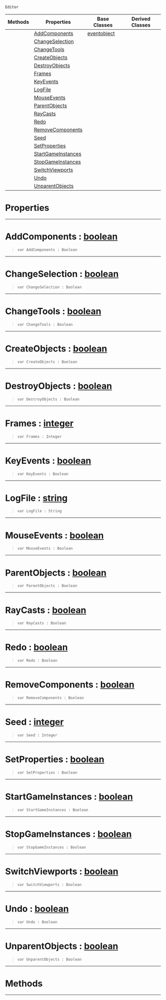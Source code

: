  `Editor`

|Methods|Properties|Base Classes|Derived Classes|
|---|---|---|---|
| |[ AddComponents](https://plasmaengine.github.io/PlasmaDocs/Plasma1/C++/code_reference/class_reference/stresstest.markdown#addcomponents-plasma-engin)|[eventobject](https://plasmaengine.github.io/PlasmaDocs/Plasma1/C++/code_reference/class_reference/eventobject.markdown)| |
| |[ ChangeSelection](https://plasmaengine.github.io/PlasmaDocs/Plasma1/C++/code_reference/class_reference/stresstest.markdown#changeselection-plasma-eng)| | |
| |[ ChangeTools](https://plasmaengine.github.io/PlasmaDocs/Plasma1/C++/code_reference/class_reference/stresstest.markdown#changetools-plasma-engine)| | |
| |[ CreateObjects](https://plasmaengine.github.io/PlasmaDocs/Plasma1/C++/code_reference/class_reference/stresstest.markdown#createobjects-plasma-engin)| | |
| |[ DestroyObjects](https://plasmaengine.github.io/PlasmaDocs/Plasma1/C++/code_reference/class_reference/stresstest.markdown#destroyobjects-plasma-engi)| | |
| |[ Frames](https://plasmaengine.github.io/PlasmaDocs/Plasma1/C++/code_reference/class_reference/stresstest.markdown#frames-plasma-engine-docum)| | |
| |[ KeyEvents](https://plasmaengine.github.io/PlasmaDocs/Plasma1/C++/code_reference/class_reference/stresstest.markdown#keyevents-plasma-engine-do)| | |
| |[ LogFile](https://plasmaengine.github.io/PlasmaDocs/Plasma1/C++/code_reference/class_reference/stresstest.markdown#logfile-plasma-engine-docu)| | |
| |[ MouseEvents](https://plasmaengine.github.io/PlasmaDocs/Plasma1/C++/code_reference/class_reference/stresstest.markdown#mouseevents-plasma-engine)| | |
| |[ ParentObjects](https://plasmaengine.github.io/PlasmaDocs/Plasma1/C++/code_reference/class_reference/stresstest.markdown#parentobjects-plasma-engin)| | |
| |[ RayCasts](https://plasmaengine.github.io/PlasmaDocs/Plasma1/C++/code_reference/class_reference/stresstest.markdown#raycasts-plasma-engine-doc)| | |
| |[ Redo](https://plasmaengine.github.io/PlasmaDocs/Plasma1/C++/code_reference/class_reference/stresstest.markdown#redo-plasma-engine-documen)| | |
| |[ RemoveComponents](https://plasmaengine.github.io/PlasmaDocs/Plasma1/C++/code_reference/class_reference/stresstest.markdown#removecomponents-plasma-en)| | |
| |[ Seed](https://plasmaengine.github.io/PlasmaDocs/Plasma1/C++/code_reference/class_reference/stresstest.markdown#seed-plasma-engine-documen)| | |
| |[ SetProperties](https://plasmaengine.github.io/PlasmaDocs/Plasma1/C++/code_reference/class_reference/stresstest.markdown#setproperties-plasma-engin)| | |
| |[ StartGameInstances](https://plasmaengine.github.io/PlasmaDocs/Plasma1/C++/code_reference/class_reference/stresstest.markdown#startgameinstances-plasma)| | |
| |[ StopGameInstances](https://plasmaengine.github.io/PlasmaDocs/Plasma1/C++/code_reference/class_reference/stresstest.markdown#stopgameinstances-plasma-e)| | |
| |[ SwitchViewports](https://plasmaengine.github.io/PlasmaDocs/Plasma1/C++/code_reference/class_reference/stresstest.markdown#switchviewports-plasma-eng)| | |
| |[ Undo](https://plasmaengine.github.io/PlasmaDocs/Plasma1/C++/code_reference/class_reference/stresstest.markdown#undo-plasma-engine-documen)| | |
| |[ UnparentObjects](https://plasmaengine.github.io/PlasmaDocs/Plasma1/C++/code_reference/class_reference/stresstest.markdown#unparentobjects-plasma-eng)| | |


 #  Properties


---  
 #  AddComponents : [boolean](https://plasmaengine.github.io/PlasmaDocs/Plasma1/C++/code_reference/lightning_base_types/boolean.markdown)

> 
> ``` lang=cpp, name=Lightning
> var AddComponents : Boolean


---  
 #  ChangeSelection : [boolean](https://plasmaengine.github.io/PlasmaDocs/Plasma1/C++/code_reference/lightning_base_types/boolean.markdown)

> 
> ``` lang=cpp, name=Lightning
> var ChangeSelection : Boolean


---  
 #  ChangeTools : [boolean](https://plasmaengine.github.io/PlasmaDocs/Plasma1/C++/code_reference/lightning_base_types/boolean.markdown)

> 
> ``` lang=cpp, name=Lightning
> var ChangeTools : Boolean


---  
 #  CreateObjects : [boolean](https://plasmaengine.github.io/PlasmaDocs/Plasma1/C++/code_reference/lightning_base_types/boolean.markdown)

> 
> ``` lang=cpp, name=Lightning
> var CreateObjects : Boolean


---  
 #  DestroyObjects : [boolean](https://plasmaengine.github.io/PlasmaDocs/Plasma1/C++/code_reference/lightning_base_types/boolean.markdown)

> 
> ``` lang=cpp, name=Lightning
> var DestroyObjects : Boolean


---  
 #  Frames : [integer](https://plasmaengine.github.io/PlasmaDocs/Plasma1/C++/code_reference/lightning_base_types/integer.markdown)

> 
> ``` lang=cpp, name=Lightning
> var Frames : Integer


---  
 #  KeyEvents : [boolean](https://plasmaengine.github.io/PlasmaDocs/Plasma1/C++/code_reference/lightning_base_types/boolean.markdown)

> 
> ``` lang=cpp, name=Lightning
> var KeyEvents : Boolean


---  
 #  LogFile : [string](https://plasmaengine.github.io/PlasmaDocs/Plasma1/C++/code_reference/lightning_base_types/string.markdown)

> 
> ``` lang=cpp, name=Lightning
> var LogFile : String


---  
 #  MouseEvents : [boolean](https://plasmaengine.github.io/PlasmaDocs/Plasma1/C++/code_reference/lightning_base_types/boolean.markdown)

> 
> ``` lang=cpp, name=Lightning
> var MouseEvents : Boolean


---  
 #  ParentObjects : [boolean](https://plasmaengine.github.io/PlasmaDocs/Plasma1/C++/code_reference/lightning_base_types/boolean.markdown)

> 
> ``` lang=cpp, name=Lightning
> var ParentObjects : Boolean


---  
 #  RayCasts : [boolean](https://plasmaengine.github.io/PlasmaDocs/Plasma1/C++/code_reference/lightning_base_types/boolean.markdown)

> 
> ``` lang=cpp, name=Lightning
> var RayCasts : Boolean


---  
 #  Redo : [boolean](https://plasmaengine.github.io/PlasmaDocs/Plasma1/C++/code_reference/lightning_base_types/boolean.markdown)

> 
> ``` lang=cpp, name=Lightning
> var Redo : Boolean


---  
 #  RemoveComponents : [boolean](https://plasmaengine.github.io/PlasmaDocs/Plasma1/C++/code_reference/lightning_base_types/boolean.markdown)

> 
> ``` lang=cpp, name=Lightning
> var RemoveComponents : Boolean


---  
 #  Seed : [integer](https://plasmaengine.github.io/PlasmaDocs/Plasma1/C++/code_reference/lightning_base_types/integer.markdown)

> 
> ``` lang=cpp, name=Lightning
> var Seed : Integer


---  
 #  SetProperties : [boolean](https://plasmaengine.github.io/PlasmaDocs/Plasma1/C++/code_reference/lightning_base_types/boolean.markdown)

> 
> ``` lang=cpp, name=Lightning
> var SetProperties : Boolean


---  
 #  StartGameInstances : [boolean](https://plasmaengine.github.io/PlasmaDocs/Plasma1/C++/code_reference/lightning_base_types/boolean.markdown)

> 
> ``` lang=cpp, name=Lightning
> var StartGameInstances : Boolean


---  
 #  StopGameInstances : [boolean](https://plasmaengine.github.io/PlasmaDocs/Plasma1/C++/code_reference/lightning_base_types/boolean.markdown)

> 
> ``` lang=cpp, name=Lightning
> var StopGameInstances : Boolean


---  
 #  SwitchViewports : [boolean](https://plasmaengine.github.io/PlasmaDocs/Plasma1/C++/code_reference/lightning_base_types/boolean.markdown)

> 
> ``` lang=cpp, name=Lightning
> var SwitchViewports : Boolean


---  
 #  Undo : [boolean](https://plasmaengine.github.io/PlasmaDocs/Plasma1/C++/code_reference/lightning_base_types/boolean.markdown)

> 
> ``` lang=cpp, name=Lightning
> var Undo : Boolean


---  
 #  UnparentObjects : [boolean](https://plasmaengine.github.io/PlasmaDocs/Plasma1/C++/code_reference/lightning_base_types/boolean.markdown)

> 
> ``` lang=cpp, name=Lightning
> var UnparentObjects : Boolean


---  
 #  Methods


---  
 

 